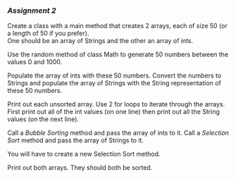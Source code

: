 ### _Assignment 2_

Create a class with a main method that creates 2 arrays, each of size 50 (or a length of 50 if you prefer).  
One should be an array of Strings and the other an array of ints.  

Use the random method of class Math to generate 50 numbers between the values 0 and 1000.  

Populate the array of ints with these 50 numbers. Convert the numbers to Strings and populate the array of Strings with the String representation of these 50 numbers.

Print out each unsorted array. Use 2 for loops to iterate through the arrays. First print out all of the int values (on one line) then print out all the String values (on the next line).  

Call a *Bubble Sorting* method and pass the array of ints to it. Call a *Selection Sort* method and pass the array of Strings to it.  

You will have to create a new Selection Sort method.  

Print out both arrays. They should both be sorted.  
